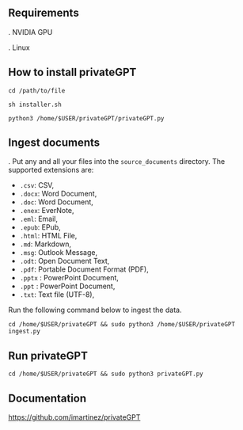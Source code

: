 ## Requirements
. NVIDIA GPU

. Linux

## How to install privateGPT

```
cd /path/to/file

sh installer.sh

python3 /home/$USER/privateGPT/privateGPT.py
```

## Ingest documents
. Put any and all your files into the `source_documents` directory.
The supported extensions are:

   - `.csv`: CSV,
   - `.docx`: Word Document,
   - `.doc`: Word Document,
   - `.enex`: EverNote,
   - `.eml`: Email,
   - `.epub`: EPub,
   - `.html`: HTML File,
   - `.md`: Markdown,
   - `.msg`: Outlook Message,
   - `.odt`: Open Document Text,
   - `.pdf`: Portable Document Format (PDF),
   - `.pptx` : PowerPoint Document,
   - `.ppt` : PowerPoint Document,
   - `.txt`: Text file (UTF-8),

Run the following command below to ingest the data.
```
cd /home/$USER/privateGPT && sudo python3 /home/$USER/privateGPT ingest.py
```
## Run privateGPT
```
cd /home/$USER/privateGPT && sudo python3 privateGPT.py
```
## Documentation
https://github.com/imartinez/privateGPT
